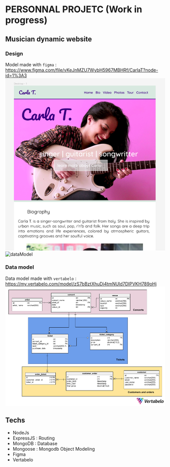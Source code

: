 # PERSONNAL PROJETC (Work in progress)

##
##
## Musician dynamic website 
### Design
Model made with `figma` :
https://www.figma.com/file/vKeJnMZU7WybH5967MBHRf/CarlaT?node-id=1%3A3
![dataModel](./images/Desktop.png)
![dataModel](.././images/Tour_dates.png)

### Data model
Data model made with `vertabelo` :
https://my.vertabelo.com/model/zS7bBztXhuDi4tmNUld7DlPVKH789oHj
![dataModel](images/DataModel.png)

## Techs
- NodeJs
- ExpressJS : Routing
- MongoDB : Database
- Mongoose : Mongodb Object Modeling
- Figma
- Vertabelo
